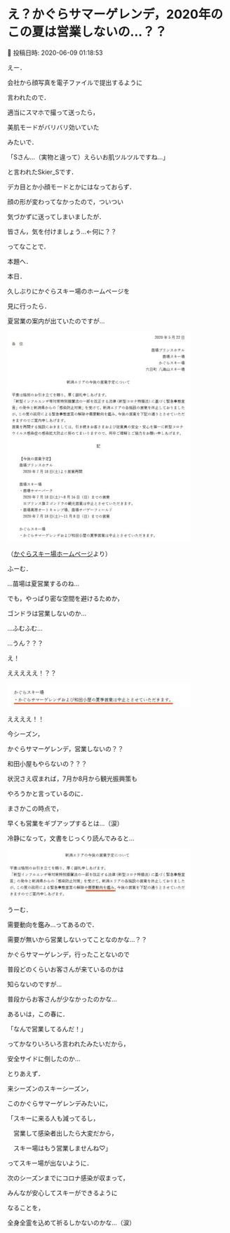 # え？かぐらサマーゲレンデ，2020年のこの夏は営業しないの…？？

📅 投稿日時: 2020-06-09 01:18:53

えー．


会社から顔写真を電子ファイルで提出するように


言われたので．





適当にスマホで撮って送ったら，


美肌モードがバリバリ効いていた


みたいで．





「Sさん…（実物と違って）えらいお肌ツルツルですね…」





と言われたSkier_Sです．





デカ目とか小顔モードとかにはなっておらず．


顔の形が変わってなかったので，ついつい


気づかずに送ってしまいましたが．


皆さん，気を付けましょう…←何に？？





ってなことで．


本題へ．





本日．


久しぶりにかぐらスキー場のホームページを


見に行ったら．


夏営業の案内が出ていたのですが…




![89c9aeebd2ecba2f4d513714e2c8937d.jpg](images/89c9aeebd2ecba2f4d513714e2c8937d.jpg)




（[かぐらスキー場ホームページ](https://www.princehotels.co.jp/file.jsp?id=315219)より）





ふーむ．


…苗場は夏営業するのね…


でも，やっぱり密な空間を避けるためか，


ゴンドラは営業しないのか…





…ふむふむ…


…うん？？？


え！


えええええ！？？




![4da6b532e904218d923be4a69f15b147.jpg](images/4da6b532e904218d923be4a69f15b147.jpg)







ええええ！！


今シーズン，


かぐらサマーゲレンデ，営業しないの？？


和田小屋もやらないの？？？


状況さえ収まれば，7月か8月から観光振興策も


やろうかと言っているのに．


まさかこの時点で，


早くも営業をギブアップするとは…（涙）





冷静になって，文書をじっくり読んでみると…




![094471748002862ee18c0a6327e4500b.jpg](images/094471748002862ee18c0a6327e4500b.jpg)







うーむ．


需要動向を鑑み…ってあるので．


需要が無いから営業しないってことなのかな…？？





かぐらサマーゲレンデ，行ったことないので


普段どのくらいお客さんが来ているのかは


知らないのですが…


普段からお客さんが少なかったのかな…





あるいは，この春に．


「なんで営業してるんだ！」


ってかなりいろいろ言われたみたいだから，


安全サイドに倒したのか…





とりあえず．


来シーズンのスキーシーズン，


このかぐらサマーゲレンデみたいに，


「スキーに来る人も減ってるし，


　営業して感染者出したら大変だから，


　スキー場はもう営業しませんね♡」


ってスキー場が出ないように．





次のシーズンまでにコロナ感染が収まって，


みんなが安心してスキーができるように


なることを，


全身全霊を込めて祈るしかないのかな…（涙）
